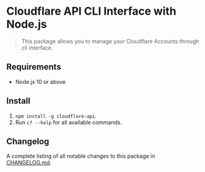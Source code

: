 # Cloudflare API CLI Interface with Node.js

> This package allows you to manage your Cloudflare Accounts through cli interface.

## Requirements

* Node.js 10 or above

## Install

1. `npm install -g cloudflare-api`.
1. Run `cf --help` for all available commands.

## Changelog

A complete listing of all notable changes to this package in [CHANGELOG.md](https://github.com/ivankristianto/cloudflare-api-node/blob/master/CHANGELOG.md).
